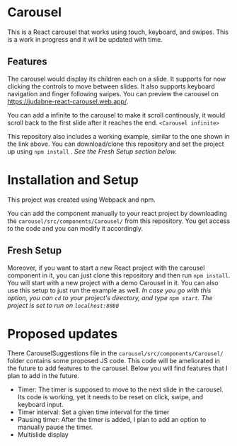 # Carousel
This is a React carousel that works using touch, keyboard, and swipes.
This is a work in progress and it will be updated with time.

## Features
The carousel would display its children each on a slide.
It supports for now clicking the controls to move between slides. It also supports keyboard navigation and finger following swipes.
You can preview the carousel on https://judabne-react-carousel.web.app/.

You can add a infinite to the carousel to make it scroll continously, it would scroll back to the first slide after it reaches the end.
```<Carousel infinite>```

This repository also includes a working example, similar to the one shown in the link above.
You can download/clone this repository and set the project up using ```npm install``` . _See the Fresh Setup section below._

# Installation and Setup
This project was created using Webpack and npm.

You can add the component manually to your react project by downloading the ```carousel/src/components/Carousel/``` from this repository.
You get access to the code and you can modify it accordingly.

## Fresh Setup
Moreover, if you want to start a new React project with the carousel component in it, you can just clone this repository and then run ```npm install```.
You will start with a new project with a demo Carousel in it. You can also use this setup to just run the example as well. 
_In case you go with this option, you can ```cd``` to your project's directory, and type ```npm start```. The project is set to run on ```localhost:8080```_

# Proposed updates
There CarouselSuggestions file in the ```carousel/src/components/Carousel/``` folder contains some proposed JS code.
This code will be ameliorated in the future to add features to the carousel.
Below you will find features that I plan to add in the future.

* Timer: The timer is supposed to move to the next slide in the carousel. Its code is working, yet it needs to be reset on click, swipe, and keyboard input.
* Timer interval: Set a given time interval for the timer
* Pausing timer: After the timer is added, I plan to add an option to manually pause the timer.
* Multislide display

